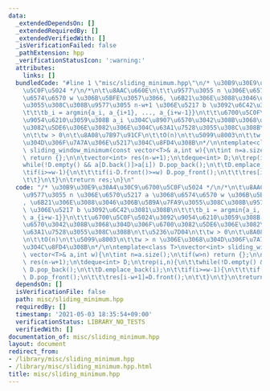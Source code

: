 ```yaml
---
data:
  _extendedDependsOn: []
  _extendedRequiredBy: []
  _extendedVerifiedWith: []
  _isVerificationFailed: false
  _pathExtension: hpp
  _verificationStatusIcon: ':warning:'
  attributes:
    links: []
  bundledCode: "#line 1 \"misc/sliding_minimum.hpp\"\n/* \u30B9\u30E9\u30A4\u30C9\u6700\
    \u5C0F\u5024 */\n/*\n\t\u8AAC\u660E\n\t\t\u9577\u3055 n \u306E\u6570\u5217 a \u3068\
    \u6574\u6570 w \u306B\u5BFE\u3057\u3066, \u6B21\u306E\u3088\u3046\u306B\u5B9A\u7FA9\
    \u3055\u308C\u308B\u9577\u3055 n-w+1 \u306E\u5217 b \u3092\u6C42\u3081\u308B\n\
    \t\t\tb_i = argmin{a_i, a_{i+1}, ..., a_{i+w-1}}\n\t\t\u6700\u5C0F\u5024\u3092\
    \u9054\u6210\u3059\u308B a_i \u304C\u8907\u6570\u3042\u308B\u3068\u304D\u306F\u6700\
    \u3082\u5DE6\u306E\u3082\u306E\u304C\u63A1\u7528\u3055\u308C\u308B\n\t\u5236\u7D04\
    \n\t\tw > 0\n\t\u8A08\u7B97\u91CF\n\t\tO(n)\n\t\u5099\u8003\n\t\tw > n \u306E\u3068\
    \u304D\u306F\u7A7A\u306E\u5217\u304C\u8FD4\u308B\n*/\n\ntemplate<class T>\nvector<int>\
    \ sliding_window_minimum(const vector<T>& a,int w){\n\tint n=a.size();\n\tif(w>n)\
    \ return {};\n\n\tvector<int> res(n-w+1);\n\tdeque<int> D;\n\trep(i,n){\n\t\t\
    while(!D.empty() && a[D.back()]>a[i]) D.pop_back();\n\t\tD.emplace_back(i);\n\t\
    \tif(i>=w-1){\n\t\t\tif(i-D.front()>=w) D.pop_front();\n\t\t\tres[i-w+1]=D.front();\n\
    \t\t}\n\t}\n\treturn res;\n}\n"
  code: "/* \u30B9\u30E9\u30A4\u30C9\u6700\u5C0F\u5024 */\n/*\n\t\u8AAC\u660E\n\t\t\
    \u9577\u3055 n \u306E\u6570\u5217 a \u3068\u6574\u6570 w \u306B\u5BFE\u3057\u3066\
    , \u6B21\u306E\u3088\u3046\u306B\u5B9A\u7FA9\u3055\u308C\u308B\u9577\u3055 n-w+1\
    \ \u306E\u5217 b \u3092\u6C42\u3081\u308B\n\t\t\tb_i = argmin{a_i, a_{i+1}, ...,\
    \ a_{i+w-1}}\n\t\t\u6700\u5C0F\u5024\u3092\u9054\u6210\u3059\u308B a_i \u304C\u8907\
    \u6570\u3042\u308B\u3068\u304D\u306F\u6700\u3082\u5DE6\u306E\u3082\u306E\u304C\
    \u63A1\u7528\u3055\u308C\u308B\n\t\u5236\u7D04\n\t\tw > 0\n\t\u8A08\u7B97\u91CF\
    \n\t\tO(n)\n\t\u5099\u8003\n\t\tw > n \u306E\u3068\u304D\u306F\u7A7A\u306E\u5217\
    \u304C\u8FD4\u308B\n*/\n\ntemplate<class T>\nvector<int> sliding_window_minimum(const\
    \ vector<T>& a,int w){\n\tint n=a.size();\n\tif(w>n) return {};\n\n\tvector<int>\
    \ res(n-w+1);\n\tdeque<int> D;\n\trep(i,n){\n\t\twhile(!D.empty() && a[D.back()]>a[i])\
    \ D.pop_back();\n\t\tD.emplace_back(i);\n\t\tif(i>=w-1){\n\t\t\tif(i-D.front()>=w)\
    \ D.pop_front();\n\t\t\tres[i-w+1]=D.front();\n\t\t}\n\t}\n\treturn res;\n}\n"
  dependsOn: []
  isVerificationFile: false
  path: misc/sliding_minimum.hpp
  requiredBy: []
  timestamp: '2021-05-03 18:35:54+09:00'
  verificationStatus: LIBRARY_NO_TESTS
  verifiedWith: []
documentation_of: misc/sliding_minimum.hpp
layout: document
redirect_from:
- /library/misc/sliding_minimum.hpp
- /library/misc/sliding_minimum.hpp.html
title: misc/sliding_minimum.hpp
---
```

